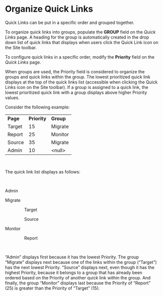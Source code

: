 # Organize Quick Links

Quick Links can be put in a specific order and grouped together.

To organize quick links into groups, populate the **GROUP** field on the
*Quick Links* page. A heading for the group is automatically created in
the drop down list of quick links that displays when users click the
Quick Link icon on the Site toolbar.

To configure quick links in a specific order, modify the **Priority**
field on the *Quick Links* page.

When groups are used, the Priority field is considered to organize the
groups and quick links within the group. The lowest prioritized quick
link displays at the top of the quick links list (accessible when
clicking the Quick Links icon on the Site toolbar). If a group is
assigned to a quick link, the lowest prioritized quick link with a group
displays above higher Priority values.

Consider the following example:

|          |              |           |
| -------- | ------------ | --------- |
| **Page** | **Priority** | **Group** |
| Target   | 15           | Migrate   |
| Report   | 25           | Monitor   |
| Source   | 35           | Migrate   |
| Admin    | 10           | \<null\>  |

 

The quick link list displays as follows:

 

Admin

Migrate

<span>               </span> Target

<span>               </span> Source

Monitor

<span>               </span> Report

 

“Admin” displays first because it has the lowest Priority. The group
“Migrate” displays next because one of the links within the group
(“Target”) has the next lowest Priority. “Source” displays next, even
though it has the highest Priority, because it belongs to a group that
has already been ordered based on the Priority of another quick link
within the group. And finally, the group “Monitor” displays last because
the Priority of “Report” (25) is greater than the Priority of “Target”
(15).

